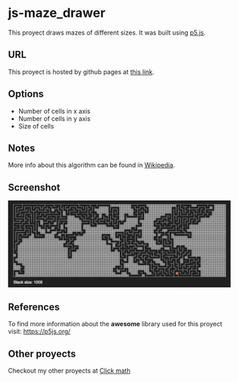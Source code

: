 # js-maze_drawer
This proyect draws mazes of different sizes. It was built using <a href="https://p5js.org/">p5.js</a>.
## URL
This proyect is hosted by github pages at <a href="https://pabloqb2000.github.io/js-maze_drawer/">this link</a>.
## Options
  - Number of cells in x axis
  - Number of cells in y axis
  - Size of cells
## Notes
More info about this algorithm can be found in <a href="https://en.wikipedia.org/wiki/Maze_generation_algorithm">Wikipedia</a>.
## Screenshot
<img src="imgs/screenshot01.png"></img>
## References
To find more information about the <b>awesome</b> library used for this proyect visit:
<a href="https://p5js.org/"> https://p5js.org/ </a>

## Other proyects
Checkout my other proyects at <a href="https://pabloqb2000.github.io/Click_math/">Click math</a>